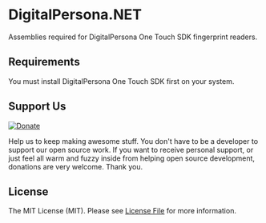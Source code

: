 # DigitalPersona.NET
Assemblies required for DigitalPersona One Touch SDK fingerprint readers.

## Requirements
You must install DigitalPersona One Touch SDK first on your system.

## Support Us
[![Donate](https://img.shields.io/badge/Donate-PayPal-green.svg)](https://www.paypal.com/cgi-bin/webscr?cmd=_s-xclick&hosted_button_id=NU3XK7VXYTYKY)

Help us to keep making awesome stuff. You don't have to be a developer to support our open source work. If you want to receive personal support, or just feel all warm and fuzzy inside from helping open source development, donations are very welcome. Thank you.

## License

The MIT License (MIT). Please see [License File](LICENSE.md) for more information.
